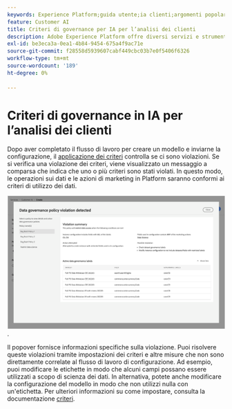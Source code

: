```yaml
---
keywords: Experience Platform;guida utente;ia clienti;argomenti popolari;controlli di accesso;creare un modello;
feature: Customer AI
title: Criteri di governance per IA per l’analisi dei clienti
description: Adobe Experience Platform offre diversi servizi e strumenti che ti consentono di controllare in modo affidabile i dati delle esperienze raccolte.
exl-id: be3eca3a-0ea1-4b84-9454-675a4f9ac71e
source-git-commit: f28558d5939607cabf449cbc03b7e0f5406f6326
workflow-type: tm+mt
source-wordcount: '189'
ht-degree: 0%

---
```


# Criteri di governance in IA per l’analisi dei clienti

Dopo aver completato il flusso di lavoro per creare un modello e inviarne la configurazione, il [applicazione dei criteri](/help/data-governance/enforcement/auto-enforcement.md) controlla se ci sono violazioni. Se si verifica una violazione dei criteri, viene visualizzato un messaggio a comparsa che indica che uno o più criteri sono stati violati. In questo modo, le operazioni sui dati e le azioni di marketing in Platform saranno conformi ai criteri di utilizzo dei dati.

![Un popover che mostra informazioni sulla violazione dei criteri](../images/user-guide/policy-violation-popover-cai.png).

Il popover fornisce informazioni specifiche sulla violazione. Puoi risolvere queste violazioni tramite impostazioni dei criteri e altre misure che non sono direttamente correlate al flusso di lavoro di configurazione. Ad esempio, puoi modificare le etichette in modo che alcuni campi possano essere utilizzati a scopo di scienza dei dati. In alternativa, potete anche modificare la configurazione del modello in modo che non utilizzi nulla con un&#39;etichetta. Per ulteriori informazioni su come impostare, consulta la documentazione [criteri](/help/data-governance/policies/overview.md).
